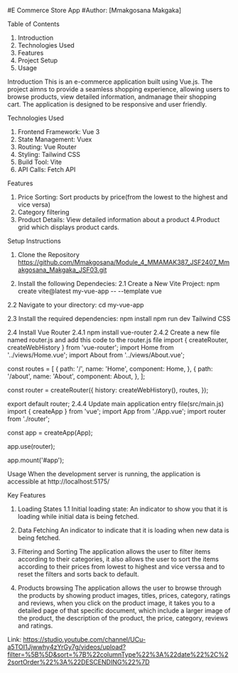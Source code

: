#E Commerce Store App
#Author: [Mmakgosana Makgaka]

Table of Contents
1. Introduction
2. Technologies Used
3. Features
4. Project Setup
5. Usage

Introduction
This is an e-commerce application built using Vue.js. The project aimns to provide a seamless shopping experience, allowing users to browse products, view detailed information, andmanage their shopping cart. The application is designed to be responsive and user friendly.

Technologies Used
1. Frontend Framework: Vue 3
2. State Management: Vuex
3. Routing: Vue Router
4. Styling: Tailwind CSS
5. Build Tool: Vite
6. API Calls: Fetch API

Features
1. Price Sorting: Sort products by price(from the lowest to the highest and vice versa)
2. Category filtering 
3. Product Details: View detailed information about a product
4.Product grid which displays product cards.

Setup Instructions
1. Clone the Repository
https://github.com/Mmakgosana/Module_4_MMAMAK387_JSF2407_Mmakgosana_Makgaka_JSF03.git

2. Install the following Dependecies: 
2.1 Create a New Vite Project: 
npm create vite@latest my-vue-app -- --template vue

2.2 Navigate to your directory: 
cd my-vue-app

2.3 Install the required dependencies:
npm install
npm run dev
Tailwind CSS

2.4 Install Vue Router
2.4.1 npm install vue-router
2.4.2 Create a new file named router.js and add this code to the router.js file
 import { createRouter, createWebHistory } from 'vue-router';
import Home from '../views/Home.vue';
import About from '../views/About.vue';

const routes = [
  {
    path: '/',
    name: 'Home',
    component: Home,
  },
  {
    path: '/about',
    name: 'About',
    component: About,
  },
];

const router = createRouter({
  history: createWebHistory(),
  routes,
});

export default router;
2.4.4 Update main application entry file(src/main.js)
import { createApp } from 'vue';
import App from './App.vue';
import router from './router';

const app = createApp(App);

app.use(router);

app.mount('#app');

Usage
When the development server is running, the application is accessible at http://localhost:5175/

Key Features
1. Loading States
1.1 Initial loading state: An indicator to show you that it is loading while initial data is being fetched.
2. Data Fetching
An indicator to indicate that it is loading when new data is being fetched.
3. Filtering and Sorting
The application allows the user to filter items according to their categories, it also allows the user to sort the items according to their prices from lowest to highest and vice verssa and to reset the filters and sorts back to default.

4. Products browsing
The application allows the user to browse through the products by showing product images, titles, prices, category, ratings and reviews, when you  click on the product image, it takes you to a detailed page of that specific document, which include a larger image of the product, the description of the product, the price, category, reviews and ratings.

Link: https://studio.youtube.com/channel/UCu-a5TOI1Jjwwhy4zYrGy7g/videos/upload?filter=%5B%5D&sort=%7B%22columnType%22%3A%22date%22%2C%22sortOrder%22%3A%22DESCENDING%22%7D


